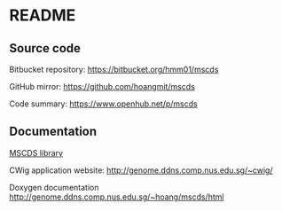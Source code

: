 # README #

## Source code ##

Bitbucket repository: https://bitbucket.org/hmm01/mscds

GitHub mirror: https://github.com/hoangmit/mscds

Code summary: https://www.openhub.net/p/mscds

## Documentation ##

[MSCDS library](docs/_0_mscds.md)

CWig application website: http://genome.ddns.comp.nus.edu.sg/~cwig/

Doxygen documentation http://genome.ddns.comp.nus.edu.sg/~hoang/mscds/html





